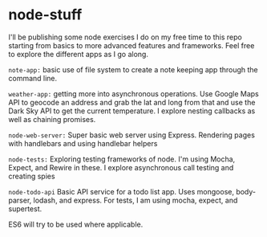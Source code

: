# node-stuff

I'll be publishing some node exercises I do on my free time to this repo starting from basics to more advanced features and frameworks. Feel free to explore the different apps as I go along.

``note-app:`` basic use of file system to create a note keeping app through the command line.

``weather-app:`` getting more into asynchronous operations. Use Google Maps API to geocode an address and grab the lat and long from that and use the Dark Sky API to get the current temperature. I explore nesting callbacks as well as chaining promises.

``node-web-server:`` Super basic web server using Express. Rendering pages with handlebars and using handlebar helpers

``node-tests:`` Exploring testing frameworks of node. I'm using Mocha, Expect, and Rewire in these. I explore asynchronous call testing and creating spies

``node-todo-api`` Basic API service for a todo list app. Uses mongoose, body-parser, lodash, and express. For tests, I am using mocha, expect, and supertest.



ES6 will try to be used where applicable.
